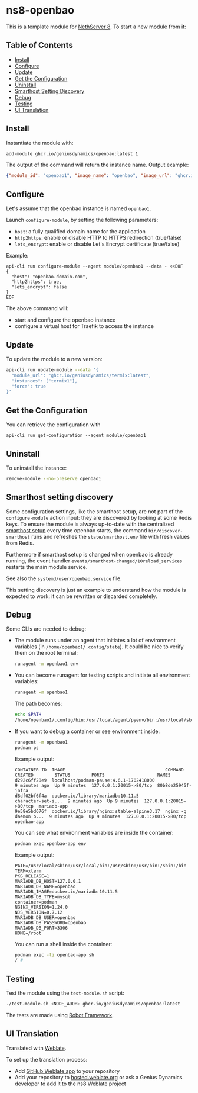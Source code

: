 # ns8-openbao

This is a template module for [NethServer 8](https://github.com/nethserver/ns8-core).
To start a new module from it:

## Table of Contents

- [Install](#install)
- [Configure](#configure)
- [Update](#update)
- [Get the Configuration](#get-the-configuration)
- [Uninstall](#uninstall)
- [Smarthost Setting Discovery](#smarthost-setting-discovery)
- [Debug](#debug)
- [Testing](#testing)
- [UI Translation](#ui-translation)

## Install

Instantiate the module with:

```bash
add-module ghcr.io/geniusdynamics/openbao:latest 1
```

The output of the command will return the instance name.
Output example:

```json
{"module_id": "openbao1", "image_name": "openbao", "image_url": "ghcr.io/geniusdynamics/openbao:latest"}
```

## Configure

Let's assume that the openbao instance is named `openbao1`.

Launch `configure-module`, by setting the following parameters:

- `host`: a fully qualified domain name for the application
- `http2https`: enable or disable HTTP to HTTPS redirection (true/false)
- `lets_encrypt`: enable or disable Let's Encrypt certificate (true/false)

Example:

```
api-cli run configure-module --agent module/openbao1 --data - <<EOF
{
  "host": "openbao.domain.com",
  "http2https": true,
  "lets_encrypt": false
}
EOF
```

The above command will:

- start and configure the openbao instance
- configure a virtual host for Traefik to access the instance

## Update

To update the module to a new version:

```bash
api-cli run update-module --data '{
  "module_url": "ghcr.io/geniusdynamics/termix:latest",
  "instances": ["termix1"],
  "force": true
}'
```

## Get the Configuration

You can retrieve the configuration with

```
api-cli run get-configuration --agent module/openbao1
```

## Uninstall

To uninstall the instance:

```bash
remove-module --no-preserve openbao1
```

## Smarthost setting discovery

Some configuration settings, like the smarthost setup, are not part of the
`configure-module` action input: they are discovered by looking at some
Redis keys. To ensure the module is always up-to-date with the
centralized [smarthost
setup](https://geniusdynamics.github.io/ns8-core/core/smarthost/) every time
openbao starts, the command `bin/discover-smarthost` runs and refreshes
the `state/smarthost.env` file with fresh values from Redis.

Furthermore if smarthost setup is changed when openbao is already
running, the event handler `events/smarthost-changed/10reload_services`
restarts the main module service.

See also the `systemd/user/openbao.service` file.

This setting discovery is just an example to understand how the module is
expected to work: it can be rewritten or discarded completely.

## Debug

Some CLIs are needed to debug:

- The module runs under an agent that initiates a lot of environment variables (in `/home/openbao1/.config/state`). It could be nice to verify them on the root terminal:

  ```bash
  runagent -m openbao1 env
  ```

- You can become runagent for testing scripts and initiate all environment variables:

  ```bash
  runagent -m openbao1
  ```

  The path becomes:

  ```bash
  echo $PATH
  /home/openbao1/.config/bin:/usr/local/agent/pyenv/bin:/usr/local/sbin:/usr/local/bin:/usr/sbin:/usr/bin:/usr/
  ```

- If you want to debug a container or see environment inside:

  ```bash
  runagent -m openbao1
  podman ps
  ```

  Example output:

  ```
  CONTAINER ID  IMAGE                                      COMMAND               CREATED        STATUS        PORTS                    NAMES
  d292c6ff28e9  localhost/podman-pause:4.6.1-1702418000                          9 minutes ago  Up 9 minutes  127.0.0.1:20015->80/tcp  80b8de25945f-infra
  d8df02bf6f4a  docker.io/library/mariadb:10.11.5          --character-set-s...  9 minutes ago  Up 9 minutes  127.0.0.1:20015->80/tcp  mariadb-app
  9e58e5bd676f  docker.io/library/nginx:stable-alpine3.17  nginx -g daemon o...  9 minutes ago  Up 9 minutes  127.0.0.1:20015->80/tcp  openbao-app
  ```

  You can see what environment variables are inside the container:

  ```bash
  podman exec openbao-app env
  ```

  Example output:

  ```
  PATH=/usr/local/sbin:/usr/local/bin:/usr/sbin:/usr/bin:/sbin:/bin
  TERM=xterm
  PKG_RELEASE=1
  MARIADB_DB_HOST=127.0.0.1
  MARIADB_DB_NAME=openbao
  MARIADB_IMAGE=docker.io/mariadb:10.11.5
  MARIADB_DB_TYPE=mysql
  container=podman
  NGINX_VERSION=1.24.0
  NJS_VERSION=0.7.12
  MARIADB_DB_USER=openbao
  MARIADB_DB_PASSWORD=openbao
  MARIADB_DB_PORT=3306
  HOME=/root
  ```

  You can run a shell inside the container:

  ```bash
  podman exec -ti openbao-app sh
  / #
  ```

## Testing

Test the module using the `test-module.sh` script:

```bash
./test-module.sh <NODE_ADDR> ghcr.io/geniusdynamics/openbao:latest
```

The tests are made using [Robot Framework](https://robotframework.org/).

## UI Translation

Translated with [Weblate](https://hosted.weblate.org/projects/ns8/).

To set up the translation process:

- Add [GitHub Weblate app](https://docs.weblate.org/en/latest/admin/continuous.html#github-setup) to your repository
- Add your repository to [hosted.weblate.org](https://hosted.weblate.org) or ask a Genius Dynamics developer to add it to the ns8 Weblate project
